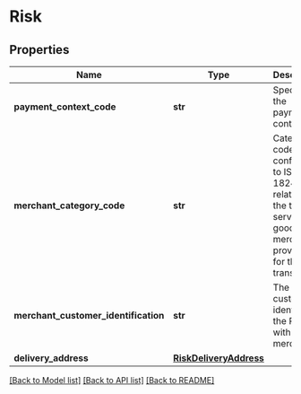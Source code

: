 # Risk

## Properties
Name | Type | Description | Notes
------------ | ------------- | ------------- | -------------
**payment_context_code** | **str** | Specifies the payment context | [optional] 
**merchant_category_code** | **str** | Category code conforms to ISO 18245, related to the type of services or goods the merchant provides for the transaction | [optional] 
**merchant_customer_identification** | **str** | The unique customer identifier of the PSU with the merchant. | [optional] 
**delivery_address** | [**RiskDeliveryAddress**](RiskDeliveryAddress.md) |  | [optional] 

[[Back to Model list]](../README.md#documentation-for-models) [[Back to API list]](../README.md#documentation-for-api-endpoints) [[Back to README]](../README.md)


